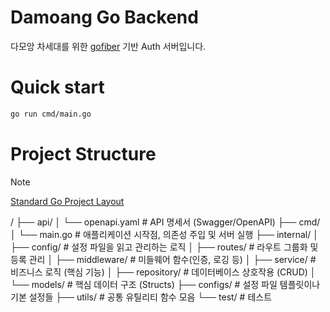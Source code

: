 # Damoang Go Backend

다모앙 차세대를 위한 [gofiber](https://github.com/gofiber/fiber) 기반 Auth 서버입니다.

# Quick start
```bash
go run cmd/main.go
```

# Project Structure

> [!NOTE]
> [Standard Go Project Layout](https://github.com/golang-standards/project-layout)

 /
 ├── api/
 │   └── openapi.yaml        # API 명세서 (Swagger/OpenAPI)
 ├── cmd/
 │   └── main.go             # 애플리케이션 시작점, 의존성 주입 및 서버 실행
 ├── internal/
 │   ├── config/             # 설정 파일을 읽고 관리하는 로직
 │   ├── routes/             # 라우트 그룹화 및 등록 관리
 │   ├── middleware/         # 미들웨어 함수(인증, 로깅 등)
 │   ├── service/            # 비즈니스 로직 (핵심 기능)
 │   ├── repository/         # 데이터베이스 상호작용 (CRUD)
 │   └── models/             # 핵심 데이터 구조 (Structs)
 ├── configs/                # 설정 파일 템플릿이나 기본 설정들
 ├── utils/                  # 공통 유틸리티 함수 모음
 └── test/                   # 테스트
